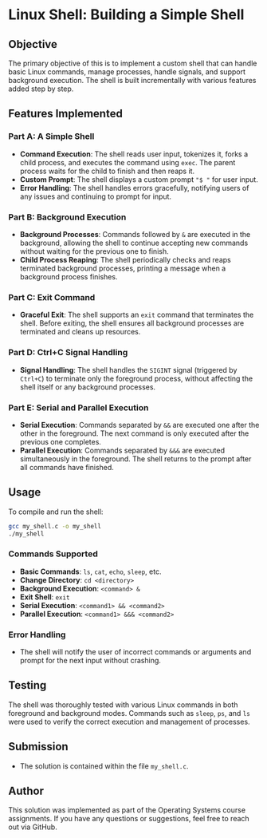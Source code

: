 # Linux Shell: Building a Simple Shell

## Objective

The primary objective of this is to implement a custom shell that can handle basic Linux commands, manage processes, handle signals, and support background execution. The shell is built incrementally with various features added step by step.

## Features Implemented

### Part A: A Simple Shell
- **Command Execution**: The shell reads user input, tokenizes it, forks a child process, and executes the command using `exec`. The parent process waits for the child to finish and then reaps it.
- **Custom Prompt**: The shell displays a custom prompt `"$ "` for user input.
- **Error Handling**: The shell handles errors gracefully, notifying users of any issues and continuing to prompt for input.

### Part B: Background Execution
- **Background Processes**: Commands followed by `&` are executed in the background, allowing the shell to continue accepting new commands without waiting for the previous one to finish.
- **Child Process Reaping**: The shell periodically checks and reaps terminated background processes, printing a message when a background process finishes.

### Part C: Exit Command
- **Graceful Exit**: The shell supports an `exit` command that terminates the shell. Before exiting, the shell ensures all background processes are terminated and cleans up resources.

### Part D: Ctrl+C Signal Handling
- **Signal Handling**: The shell handles the `SIGINT` signal (triggered by `Ctrl+C`) to terminate only the foreground process, without affecting the shell itself or any background processes.

### Part E: Serial and Parallel Execution
- **Serial Execution**: Commands separated by `&&` are executed one after the other in the foreground. The next command is only executed after the previous one completes.
- **Parallel Execution**: Commands separated by `&&&` are executed simultaneously in the foreground. The shell returns to the prompt after all commands have finished.

## Usage

To compile and run the shell:

```bash
gcc my_shell.c -o my_shell
./my_shell
```

### Commands Supported
- **Basic Commands**: `ls`, `cat`, `echo`, `sleep`, etc.
- **Change Directory**: `cd <directory>`
- **Background Execution**: `<command> &`
- **Exit Shell**: `exit`
- **Serial Execution**: `<command1> && <command2>`
- **Parallel Execution**: `<command1> &&& <command2>`

### Error Handling
- The shell will notify the user of incorrect commands or arguments and prompt for the next input without crashing.

## Testing

The shell was thoroughly tested with various Linux commands in both foreground and background modes. Commands such as `sleep`, `ps`, and `ls` were used to verify the correct execution and management of processes.

## Submission

- The solution is contained within the file `my_shell.c`.

## Author

This solution was implemented as part of the Operating Systems course assignments. If you have any questions or suggestions, feel free to reach out via GitHub.
